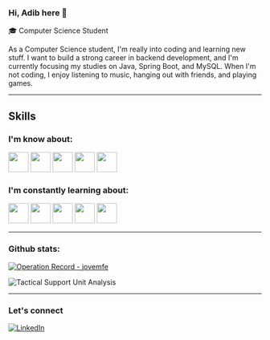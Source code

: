 ### Hi, Adib here 👋

🎓 Computer Science Student

As a Computer Science student, I'm really into coding and learning new stuff. I want to build a strong career in backend development, and I'm currently focusing my studies on Java, Spring Boot, and MySQL. When I'm not coding, I enjoy listening to music, hanging out with friends, and playing games.

---

## Skills

### I'm know about:
<img src="https://cdn.jsdelivr.net/gh/devicons/devicon@latest/icons/python/python-original.svg" width="40" height="40"/>  <img src="https://cdn.jsdelivr.net/gh/devicons/devicon@latest/icons/java/java-original.svg" width="40" height="40"/> <img src="https://cdn.jsdelivr.net/gh/devicons/devicon@latest/icons/c/c-plain.svg" width="40" height="40"/> <img src="https://cdn.jsdelivr.net/gh/devicons/devicon@latest/icons/html5/html5-plain.svg" width="40" height="40"/> <img src="https://cdn.jsdelivr.net/gh/devicons/devicon@latest/icons/css3/css3-plain.svg" width="40" height="40"/>

### I'm constantly learning about:
<img loading="lazy" src="https://cdn.jsdelivr.net/gh/devicons/devicon/icons/java/java-original.svg" width="40" height="40"/> <img src="https://cdn.jsdelivr.net/gh/devicons/devicon@latest/icons/mysql/mysql-original.svg" width="40" height="40"/> <img src="https://cdn.jsdelivr.net/gh/devicons/devicon@latest/icons/spring/spring-original.svg" width="40" height="40"/> <img loading="lazy" src="https://cdn.jsdelivr.net/gh/devicons/devicon@latest/icons/swift/swift-original.svg" width="40" height="40"/> <img src="https://cdn.jsdelivr.net/gh/devicons/devicon@latest/icons/git/git-original.svg" width="40" height="40"/>

---

### Github stats:
<p>
  <a href="https://github.com/jovemfe">
    <img src="https://github-readme-stats.vercel.app/api?username=jovemfe&show_icons=true&theme=graywhite&bg_color=000000&text_color=ffffff&icon_color=ffffff&title_color=ffffff&border_color=ffffff" alt="Operation Record - jovemfe">
  </a>
</p>
<p>
  <img src="https://github-readme-activity-graph.vercel.app/graph?username=jovemfe&theme=xcode&bg_color=000000&color=ffffff&line=ffffff&point=ffffff&area=true&hide_border=true" alt="Tactical Support Unit Analysis">
</p>

---

### Let's connect
[![LinkedIn](https://img.shields.io/badge/-LinkedIn-blue?style=flat&logo=linkedin)](https://www.linkedin.com/in/felipeadib/)  

